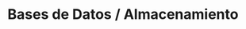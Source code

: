 ---
layout: default
title: Bases de Datos / Almacenamiento
nav_order: 18
parent: Taxonomía
has_children: true
---